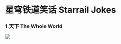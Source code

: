 # 星穹铁道笑话 Starrail Jokes


### 1.天下    The Whole World

![](https://github.com/DreamingCats/miHoYoJokes/raw/main/starrailjokes/天下.jpg)

